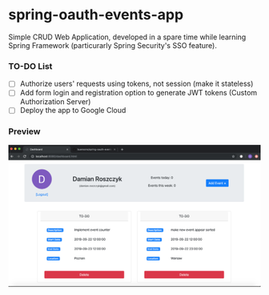 # spring-oauth-events-app

Simple CRUD Web Application, developed in a spare time while learning Spring Framework (particurarly Spring Security's SSO feature).

### TO-DO List

- [ ] Authorize users' requests using tokens, not session (make it stateless)
- [ ] Add form login and registration option to generate JWT tokens (Custom Authorization Server)
- [ ] Deploy the app to Google Cloud

### Preview
![alt text](https://raw.githubusercontent.com/buensons/spring-oauth-events-app/master/screenshot.png)